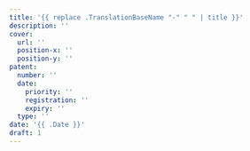 ```yaml
---
title: '{{ replace .TranslationBaseName "-" " " | title }}'
description: ''
cover:
  url: ''
  position-x: ''
  position-y: ''
patent:
  number: ''
  date:
    priority: ''
    registration: ''
    expiry: ''
  type: ''
date: '{{ .Date }}'
draft: 1
---
```

